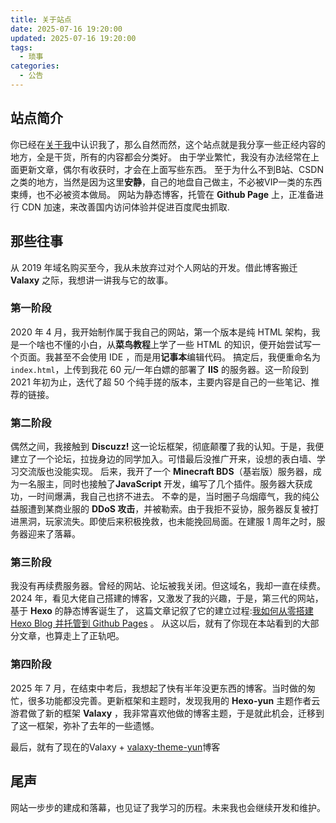 ```yaml
---
title: 关于站点
date: 2025-07-16 19:20:00
updated: 2025-07-16 19:20:00
tags:
  - 琐事
categories:
  - 公告
---
```


## 站点简介

你已经在[关于我](https://blog.zhaozilin.cn/about)中认识我了，那么自然而然，这个站点就是我分享一些正经内容的地方，全是干货，所有的内容都会分类好。
由于学业繁忙，我没有办法经常在上面更新文章，偶尔有收获时，才会在上面写些东西。
至于为什么不到B站、CSDN之类的地方，当然是因为这里**安静**，自己的地盘自己做主，不必被VIP一类的东西束缚，也不必被资本做局。
网站为静态博客，托管在 **Github Page** 上，正准备进行 CDN 加速，来改善国内访问体验并促进百度爬虫抓取.

## 那些往事
从 2019 年域名购买至今，我从未放弃过对个人网站的开发。借此博客搬迁 **Valaxy** 之际，我想讲一讲我与它的故事。
### 第一阶段
2020 年 4 月，我开始制作属于我自己的网站，第一个版本是纯 HTML 架构，我是一个啥也不懂的小白，从**菜鸟教程**上学了一些 HTML 的知识，便开始尝试写一个页面。我甚至不会使用 IDE ，而是用**记事本**编辑代码。
搞定后，我便重命名为`index.html`，上传到我花 60 元/一年白嫖的部署了 **IIS** 的服务器。这一阶段到 2021 年初为止，迭代了超 50 个纯手搓的版本，主要内容是自己的一些笔记、推荐的链接。

### 第二阶段

偶然之间，我接触到 **Discuzz!** 这一论坛框架，彻底颠覆了我的认知。于是，我便建立了一个论坛，拉拢身边的同学加入。可惜最后没推广开来，设想的表白墙、学习交流版也没能实现。
后来，我开了一个 **Minecraft BDS**（基岩版）服务器，成为一名服主，同时也接触了**JavaScript** 开发，编写了几个插件。服务器大获成功，一时间爆满，我自己也挤不进去。
不幸的是，当时圈子乌烟瘴气，我的纯公益服遭到某商业服的 **DDoS 攻击**，并被勒索。由于我拒不妥协，服务器反复被打进黑洞，玩家流失。即使后来积极挽救，也未能挽回局面。在建服 1 周年之时，服务器迎来了落幕。

### 第三阶段

我没有再续费服务器。曾经的网站、论坛被我关闭。但这域名，我却一直在续费。2024 年，看见大佬自己搭建的博客，又激发了我的兴趣，于是，第三代的网站，基于 **Hexo** 的静态博客诞生了，
这篇文章记叙了它的建立过程:[我如何从零搭建 Hexo Blog 并托管到 Github Pages](https://blog.zhaozilin.cn/posts/hexo)  。
从这以后，就有了你现在本站看到的大部分文章，也算走上了正轨吧。

### 第四阶段
2025 年 7 月，在结束中考后，我想起了快有半年没更东西的博客。当时做的匆忙，很多功能都没完善。更新框架和主题时，发现我用的 **Hexo-yun** 主题作者云游君做了新的框架 **Valaxy**
，我非常喜欢他做的博客主题，于是就此机会，迁移到了这一框架，弥补了去年的一些遗憾。

最后，就有了现在的Valaxy + [valaxy-theme-yun](https://github.com/YunYouJun/valaxy/blob/main/packages/valaxy-theme-yun/)博客

## 尾声
网站一步步的建成和落幕，也见证了我学习的历程。未来我也会继续开发和维护。
